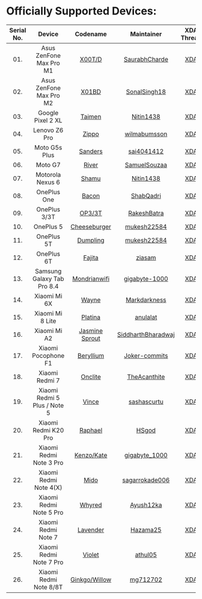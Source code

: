 Officially Supported Devices:
=============================

|Serial No.  | Device                           | Codename                                                                     			 | Maintainer                                                   | XDA Thread                                                       | Download                                                                                                                                                                      |
|:----------:|:-------------------------------: | :---------------------------------------------------------------------------------------: | :----------------------------------------------------------: | :--------------------------------------------------------------: | :----------------------------------------------------------------------: |
| 01.		| Asus ZenFone Max Pro M1          | [X00T/D](https://github.com/ColtOS-Devices/android_device_asus_X00T) 				     | [SaurabhCharde](https://github.com/saurabhchardereal)        | [XDA](https://forum.xda-developers.com/showthread.php?t=4004943) | [Stable](https://sourceforge.net/projects/coltos/files/X00TD/) 	      |
| 02.		| Asus ZenFone Max Pro M2          | [X01BD](https://github.com/ColtOS-Devices/android_device_asus_X01BD)         			 | [SonalSingh18](https://github.com/SonalSingh18)              | [XDA](https://forum.xda-developers.com/showthread.php?t=3951353) | [Stable](https://sourceforge.net/projects/coltos/files/X01BD/)   		|
| 03.		| Google Pixel 2 XL                | [Taimen](https://github.com/ColtOS-Devices/android_device_google_taimen)     			 | [Nitin1438](https://github.com/nitin1438)                    | [XDA](https://forum.xda-developers.com/showthread.php?t=3911826) | [Stable](https://sourceforge.net/projects/coltos/files/taimen/)	  	|
| 04.		| Lenovo Z6 Pro                    | [Zippo](https://github.com/ColtOS-Devices/)     			                              | [wilmabumsson](https://github.com/wilmabumsson)              | [XDA](https://forum.xda-developers.com/showthread.php?t=4128361) | [Stable](https://sourceforge.net/projects/coltos/files/Zippo/)	   	|
| 05.		| Moto G5s Plus			        | [Sanders](https://github.com/ColtOS-Devices/android_device_motorola_sanders) 			 | [sai4041412](https://github.com/sai4041412)			  	| [XDA](https://forum.xda-developers.com/showthread.php?t=4048301) | [Stable](https://sourceforge.net/projects/coltos/files/Sanders/)	 	|
| 06.		| Moto G7                          | [River](https://github.com/ColtOS-Devices/)                                               | [SamuelSouzaa](https://github.com/)                          | [XDA](https://forum.xda-developers.com/showthread.php?t=4100533) | [Stable](https://sourceforge.net/projects/coltos/files/River/)           |
| 07.		| Motorola Nexus 6		         | [Shamu](https://github.com/ColtOS-Devices/android_device_moto_shamu)			   	   | [Nitin1438](https://github.com/nitin1438)			    	| [XDA](https://forum.xda-developers.com/showthread.php?t=3709921) | [Stable](https://sourceforge.net/projects/coltos/files/Shamu/)	   	|
| 08.		| OnePlus One                      | [Bacon](https://github.com/ColtOS-Devices/android_device_oneplus_bacon)   				| [ShabQadri](https://github.com/ShabQadri)                    | [XDA](https://forum.xda-developers.com/showthread.php?t=4033897) | [Stable](https://sourceforge.net/projects/coltos/files/Bacon/)   	    |
| 09.		| OnePlus 3/3T                     | [OP3/3T](https://github.com/ColtOS-Devices/android_device_oneplus_oneplus3)  			 | [RakeshBatra](https://github.com/RakeshBatra)                | [XDA](https://forum.xda-developers.com/showthread.php?t=3971691) | [Stable](https://sourceforge.net/projects/coltos/files/OP3_3T_Unified/)  |
| 10.		| OnePlus 5                        | [Cheeseburger](https://github.com/ColtOS-Devices/)  			                          | [mukesh22584](https://github.com/mukesh22584)                | [XDA](https://forum.xda-developers.com/showthread.php?t=3901221) | [Stable](https://sourceforge.net/projects/coltos/files/Cheeseburger/)    |
| 11.		| OnePlus 5T                       | [Dumpling](https://github.com/ColtOS-Devices/)  			                              | [mukesh22584](https://github.com/mukesh22584)                | [XDA](https://forum.xda-developers.com/showthread.php?t=4005957) | [Stable](https://sourceforge.net/projects/coltos/files/Dumpling/)        |
| 12.		| OnePlus 6T                       | [Fajita](https://github.com/ColtOS-Devices/)  			                              | [ziasam](https://github.com/ziasam)                | [XDA](https://forum.xda-developers.com/showthread.php?t=4145769) | [Stable](https://sourceforge.net/projects/coltos/files/fajita/)        |
| 13.		| Samsung Galaxy Tab Pro 8.4       | [Mondrianwifi](https://github.com/ColtOS-Devices/)                                        | [gigabyte-1000](https://github.com/gigabyte-1000)            | [XDA](https://forum.xda-developers.com/showthread.php?t=4090429) | [Stable](https://sourceforge.net/projects/coltos/files/Mondrianwifi/)    |
| 14.		| Xiaomi Mi 6X                     | [Wayne](https://github.com/ColtOS-Devices/)                                               | [Markdarkness](https://github.com/Markdarkness)              | [XDA](https://forum.xda-developers.com/showthread.php?t=4091681) | [Stable](https://sourceforge.net/projects/coltos/files/Wayne/)           |
| 15.		| Xiaomi Mi 8 Lite                 | [Platina](https://github.com/ColtOS-Devices/)                                             | [anulalat](https://github.com/anulalat)                      | [XDA](https://forum.xda-developers.com/showthread.php?t=4133657) | [Stable](https://sourceforge.net/projects/coltos/files/Platina/)         |
| 16.		| Xiaomi Mi A2                     | [Jasmine Sprout](https://github.com/ColtOS-Devices/android_device_xiaomi_jasmine_sprout)  | [SiddharthBharadwaj](https://github.com/SiddharthBharadwaj)  | [XDA](https://forum.xda-developers.com/showthread.php?t=4005401) | [Stable](https://sourceforge.net/projects/coltos/files/jasmine_sprout/)  |
| 17.		| Xiaomi Pocophone F1		      | [Beryllium](https://github.com/ColtOS-Devices) 							  			 | [Joker-commits](https://github.com/Joker-commits)		    | [XDA](https://forum.xda-developers.com/showthread.php?t=4081133) | [Stable](https://sourceforge.net/projects/coltos/files/Beryllium/)   	|
| 18.		| Xiaomi Redmi 7                   | [Onclite](https://github.com/ColtOS-Devices/android_device_xiaomi_onclite)   			 | [TheAcanthite](https://github.com/TheAcanthite)              | [XDA](https://forum.xda-developers.com/showthread.php?t=4063441) | [Stable](https://sourceforge.net/projects/coltos/files/Onclite/)	 	|
| 19.		| Xiaomi Redmi 5 Plus / Note 5     | [Vince](https://github.com/ColtOS-Devices/)                                               | [sashascurtu](https://github.com/sashascurtu)                | [XDA](https://forum.xda-developers.com/showthread.php?t=4133341) | [Stable](https://sourceforge.net/projects/coltos/files/Vince/)           |
| 20.		| Xiaomi Redmi K20 Pro             | [Raphael](https://github.com/ColtOS-Devices/android_device_xiaomi_raphael)                | [HSgod](https://github.com/HSgod)                            | [XDA](https://forum.xda-developers.com/showthread.php?t=4142895) | [Stable](https://sourceforge.net/projects/coltos/files/Raphael/)         |
| 21.		| Xiaomi Redmi Note 3 Pro          | [Kenzo/Kate](https://github.com/ColtOS-Devices/)                                          | [gigabyte_1000](https://github.com/gigabyte-1000)           | [XDA](https://forum.xda-developers.com/showthread.php?t=4090359) | [Stable](https://sourceforge.net/projects/coltos/files/Kenzo/)	   	|
| 22.		| Xiaomi Redmi Note 4(X)           | [Mido](https://github.com/ColtOS-Devices/android_device_xiaomi_mido)                      | [sagarrokade006](https://github.com/sagarrokade006)          | [XDA](https://forum.xda-developers.com/showthread.php?t=4048681) | [Stable](https://sourceforge.net/projects/coltos/files/Mido/)			|
| 23.		| Xiaomi Redmi Note 5 Pro          | [Whyred](https://github.com/ColtOS-Devices)    						      			 | [Ayush12ka](https://github.com/Ayush12ka)                    | [XDA](https://forum.xda-developers.com/showthread.php?t=)        | [Stable](https://sourceforge.net/projects/coltos/files/Whyred/)          |
| 24.		| Xiaomi Redmi Note 7              | [Lavender](https://github.com/ColtOS-Devices/android_device_xiaomi_lavender)              | [Hazama25](https://github.com/Hazama25)                      | [XDA](https://forum.xda-developers.com/showthread.php?t=4153537) | [Stable](https://sourceforge.net/projects/coltos/files/lavender/)        |
| 25.		| Xiaomi Redmi Note 7 Pro          | [Violet](https://github.com/ColtOS-Devices/android_device_xiaomi_violet)                  | [athul05](https://github.com/athul05)                        | [XDA](https://forum.xda-developers.com/showthread.php?t=4081917) | [Stable](https://sourceforge.net/projects/coltos/files/Violet/)          |
| 26.		| Xiaomi Redmi Note 8/8T           | [Ginkgo/Willow](https://github.com/ColtOS-Devices/android_device_xiaomi_ginkgo)     	  | [mg712702](https://github.com/mg712702)                      | [XDA](https://forum.xda-developers.com/showthread.php?t=4090029) | [Stable](https://sourceforge.net/projects/coltos/files/Ginkgo/)          |
<!-- Note for maintainers: add your devices in alphabetical order by the "Device" column, not "Codename" -->
